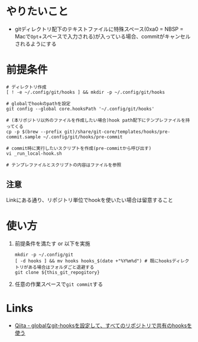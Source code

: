 # やりたいこと
- gitディレクトリ配下のテキストファイルに特殊スペース(0xa0 = NBSP = Macで`Opt`+スペースで入力される)が入っている場合、commitがキャンセルされるようにする
 
# 前提条件
```shell
# ディレクトリ作成
[ ! -e ~/.config/git/hooks ] && mkdir -p ~/.config/git/hooks

# globalでhookのpathを設定
git config --global core.hooksPath '~/.config/git/hooks'

# (本リポジトリ以外のファイルを作成したい場合)hook path配下にテンプレファイルを持ってくる
cp -p $(brew --prefix git)/share/git-core/templates/hooks/pre-commit.sample ~/.config/git/hooks/pre-commit

# commit時に実行したいスクリプトを作成(pre-commitから呼び出す)
vi _run_local-hook.sh

# テンプレファイルとスクリプトの内容はファイルを参照
```

## 注意
Linkにある通り、リポジトリ単位でhookを使いたい場合は留意すること

# 使い方
1. 前提条件を満たす or 以下を実施
    ```shell
    mkdir -p ~/.config/git
    [ -d hooks ] && mv hooks hooks_$(date +"%Y%m%d") # 既にhooksディレクトリがある場合はフォルダごと退避する
    git clone ${this_git_repogitory}
    ```
1. 任意の作業スペースで`git commit`する

# Links
- [Qiita - globalなgit-hooksを設定して、すべてのリポジトリで共有のhooksを使う](https://qiita.com/ik-fib/items/55edad2e5f5f06b3ddd1)
